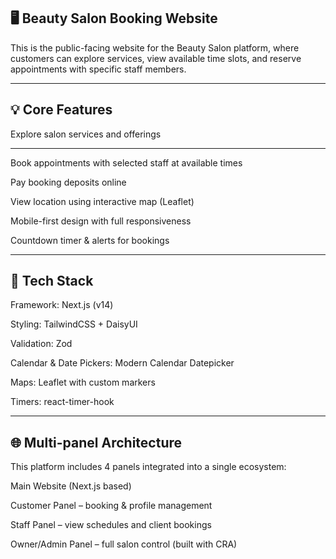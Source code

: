 ## 🖥️ Beauty Salon Booking Website
This is the public-facing website for the Beauty Salon platform, where customers can explore services, view available time slots, and reserve appointments with specific staff members.

---

## 💡 Core Features
Explore salon services and offerings

---

Book appointments with selected staff at available times

Pay booking deposits online

View location using interactive map (Leaflet)

Mobile-first design with full responsiveness

Countdown timer & alerts for bookings

---

 ## 🔧 Tech Stack
Framework: Next.js (v14)

Styling: TailwindCSS + DaisyUI

Validation: Zod

Calendar & Date Pickers: Modern Calendar Datepicker

Maps: Leaflet with custom markers

Timers: react-timer-hook

---

## 🌐 Multi-panel Architecture
This platform includes 4 panels integrated into a single ecosystem:

Main Website (Next.js based)

Customer Panel – booking & profile management

Staff Panel – view schedules and client bookings

Owner/Admin Panel – full salon control (built with CRA)


